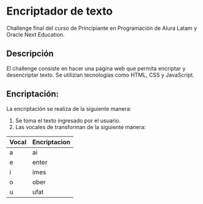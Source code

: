 # Encriptador de texto
Challenge final del curso de Principiante en Programación de Alura Latam y Oracle Next Education.

## Descripción
El challenge consiste en hacer una pagina web que permita encriptar y desencriptar texto. Se utilizian tecnologías como HTML, CSS y JavaScript.

## Encriptación:
La encriptación se realiza de la siguiente manera:
1. Se toma el texto ingresado por el usuario.
2. Las vocales de transforman de la siguiente manera:

|Vocal          |Encriptacion    |
|---------------|----------------|
|a              |ai              |
|e              |enter           |
|i              |imes            |
|o              |ober            |
|u              | ufat           |
